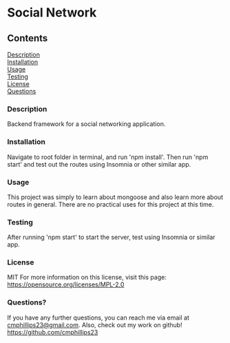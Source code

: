   # Social Network  
  
  ## Contents  
  [Description](#description)  
  [Installation](#installation)  
  [Usage](#usage)  
  [Testing](#testing)  
  [License](#license)  
  [Questions](#questions)  
  
  ### Description
  Backend framework for a social networking application.
  
  ### Installation
  Navigate to root folder in terminal, and run 'npm install'.  Then run 'npm start' and test out the routes using Insomnia or other similar app.  
  
  ### Usage
  This project was simply to learn about mongoose and also learn more about routes in general.  There are no practical uses for this project at this time.  

  ### Testing 
  After running 'npm start' to start the server, test using Insomnia or similar app.  
  
  ### License
  MIT
  For more information on this license, visit this page: <https://opensource.org/licenses/MPL-2.0>

  ### Questions?
  If you have any further questions, you can reach me via email at <cmphillips23@gmail.com>.  Also, check out my work on github! <https://github.com/cmphillips23>